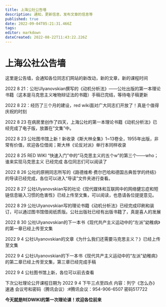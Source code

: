 ```yaml
---
title: 上海公社公告墙
description: 通知，更新信息，发布文章的信息等
published: true
date: 2022-09-04T05:21:31.466Z
tags: 
editor: markdown
dateCreated: 2022-08-22T11:43:22.226Z
---
```


# 上海公社公告墙
这里是公告墙，会通知各位同志们网站的新改动，新的文章，新的课程时间

2022 8 21：公社Ulyanovskian撰写的《动机分析法》——公社出版的第一本理论书籍（这本是马克思主义唯物辩证法的书籍）手稿已完结，等待电子稿更新

2022 8 22：经历了三个月的建设，red wiki面对广大同志们开放了！真是个值得庆祝的时刻

2022 8 23 在病房里创作了四天，上海公社的第一本理论书籍《动机分析法》已经完成了电子版，放置在“文集”中。

2022 8 23 公社图书馆上新！新收录《斯大林全集》1~13卷全，1955年出版，非常有价值，欢迎各位借阅；斯大林《论反对派》单行本同样收录

2022 8 25 RED WIKI “快速入门”中的“马克思主义的五个w”的第三个——who；谁来实现马克思主义 已经完成 各位同志们可以阅读了

2022 8 26 公社的原朔同志所写的《路德维希·费尔巴哈和德国古典哲学的终结》的导读已经完成，各位可以进入“导读”文件夹进行查看。

2022 8 27 公社Ulyanovskian写的社论《现代媒体和互联网中的网络健忘症和短链信息输入习惯的危害性》已经上传至文集，可以阅读，也恳请各位提提意见。

2022 8 29 公社Ulyanovskian写的理论书籍《动机分析法》已经完成印刷和装订，可以通过图书馆借阅纸质版。公社出版社已经有出版书籍了，真是喜人的发展

2022 8 30 公社Ulyanovskian的下一本书《现代共产主义运动中的“左派”幼稚病》的第一章已经上传至文集

2022 9 4 公社Ulyanovskian的文章《为什么我们还需要马克思主义？》已经上传至文集

2022 9 4 公社Ulyanovskian的下一本书《现代共产主义运动中的“左派”幼稚病》的第二章已经上传至文集，第三章已经完成手稿

2022 9 4 公社图书馆上新，各位可以前去查看

下次公社理论公开课程日期为 2022 9 4 下午三点至四点 内容：列宁《怎么办》速通 会议号和密码（腾讯会议）:#腾讯会议：954-906-6507 密码517722

**今天就是REDWIKI的第一次理论课！欢迎各位前来**